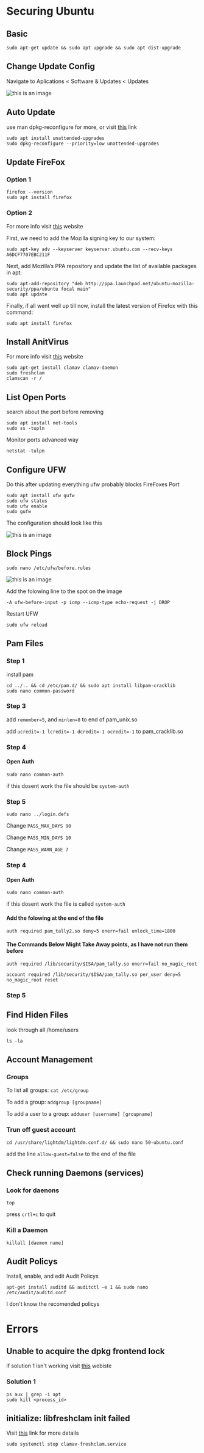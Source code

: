 # Securing Ubuntu


## Basic
```
sudo apt-get update && sudo apt upgrade && sudo apt dist-upgrade
```

## Change Update Config

Navigate to Aplications < Software & Updates < Updates

![this is an image](https://raw.githubusercontent.com/ArturK123/UbantuSecure/main/Screen%20Shot%202021-12-09%20at%205.52.08%20PM.png)

## Auto Update
use man dpkg-reconfigure for more, or visit [this](https://askubuntu.com/questions/590898/what-is-dpkg-reconfigure-and-how-is-it-different-from-dpkg-configure) link
```
sudo apt install unattended-upgrades
sudo dpkg-reconfigure --priority=low unattended-upgrades
```

## Update FireFox

### Option 1
```
firefox --version
sudo apt install firefox
```
### Option 2
For more info visit [this](https://linuxconfig.org/how-to-install-uninstall-and-update-firefox-on-ubuntu-20-04-focal-fossa-linux) website

First, we need to add the Mozilla signing key to our system:
```
sudo apt-key adv --keyserver keyserver.ubuntu.com --recv-keys A6DCF7707EBC211F
```

Next, add Mozilla’s PPA repository and update the list of available packages in apt:
```
sudo apt-add-repository "deb http://ppa.launchpad.net/ubuntu-mozilla-security/ppa/ubuntu focal main"
sudo apt update
```

Finally, if all went well up till now, install the latest version of Firefox with this command:
```
sudo apt install firefox
```



## Install AnitVirus

For more info visit [this](https://www.unixmen.com/installing-scanning-clamav-ubuntu-14-04-linux/) website
```
sudo apt-get install clamav clamav-daemon
sudo freshclam
clamscan -r /
```
## List Open Ports

search about the port before removing
```
sudo apt install net-tools
sudo ss -tupln
```
Monitor ports advanced way
```
netstat ‐tulpn
```

## Configure UFW

Do this after updating everything ufw probably blocks FireFoxes Port
```
sudo apt install ufw gufw
sudo ufw status
sudo ufw enable
sudo gufw
```

The configuration should look like this

![this is an image](https://raw.githubusercontent.com/ArturK123/UbantuSecure/main/Screen%20Shot%202021-12-09%20at%2010.21.22%20PM.png)

## Block Pings
```
sudo nano /etc/ufw/before.rules
```

![this is an image](https://raw.githubusercontent.com/ArturK123/UbantuSecure/main/Screen%20Shot%202021-12-09%20at%205.27.19%20PM.png)

Add the folowing line to the spot on the image

```
-A ufw-before-input -p icmp --icmp-type echo-request -j DROP
```

Restart UFW

```
sudo ufw reload
```

## Pam Files

### Step 1

install pam
```
cd ../.. && cd /etc/pam.d/ && sudo apt install libpam-cracklib
sudo nano common-password
```
### Step 3

add `remember=5`, and `minlen=8` to end of pam_unix.so

add `ucredit=-1 lcredit=-1 dcredit=-1 ocredit=-1` to pam_cracklib.so

### Step 4

#### Open Auth

```
sudo nano common-auth
```
if this dosent work the file should be `system-auth`


### Step 5

```
sudo nano ../login.defs
```

Change `PASS_MAX_DAYS 90`

Change `PASS_MIN_DAYS 10`

Change `PASS_WARN_AGE 7`

### Step 4

#### Open Auth
```
sudo nano common-auth
```

if this dosent work the file is called `system-auth`

#### Add the folowing at the end of the file

```
auth required pam_tally2.so deny=5 onerr=fail unlock_time=1800
```


#### The Commands Below Might Take Away points, as I have not run them before

```
auth required /lib/security/$ISA/pam_tally.so onerr=fail no_magic_root
```

```
account required /lib/security/$ISA/pam_tally.so per_user deny=5
no_magic_root reset
```

### Step 5



## Find Hiden Files
look through all /home/users
```
ls -la
```

## Account Management

### Groups

To list all groups: `cat /etc/group`

To add a group: `addgroup [groupname]`

To add a user to a group: `adduser [username] [groupname]`

### Trun off guest account

```
cd /usr/share/lightdm/lightdm.conf.d/ && sudo nano 50-ubuntu.conf
```

add the line `allow-guest=false` to the end of the file

## Check running Daemons (services)

### Look for daenons
```
top
```

press `crtl+c` to quit

### Kill a Daemon
```
killall [daemon name]
```

## Audit Policys

Install, enable, and edit Audit Policys
```
apt‐get install auditd && auditctl –e 1 && sudo nano /etc/audit/auditd.conf
```
I don't know the recomended policys

# Errors

## Unable to acquire the dpkg frontend lock
if solution 1 isn't working visit [this](https://www.linuxfordevices.com/tutorials/ubuntu/fix-unable-to-acquire-the-dpkg-frontend-lock) webiste

### Solution 1
```
ps aux | grep -i apt
sudo kill <process_id>
```

## initialize: libfreshclam init failed
Visit [this](https://askubuntu.com/questions/1292583/clamav-freshclam-did-not-working) link for more details
```
sudo systemctl stop clamav-freshclam.service
```
